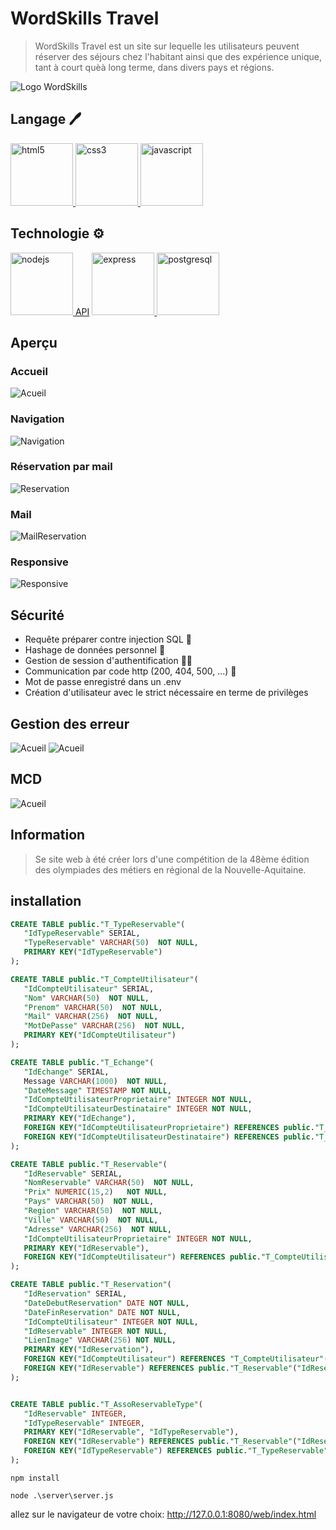 # WordSkills Travel

> WordSkills Travel est un site sur lequelle les utilisateurs peuvent réserver des séjours chez l'habitant ainsi que des expérience unique, tant à court quèà long terme, dans divers pays et régions.

![Logo WordSkills](./client/image/logo/logo_worldskill.png)

## Langage 🖊
<a href="https://www.w3.org/html/" target="_blank" rel="noreferrer"> <img src="https://raw.githubusercontent.com/devicons/devicon/master/icons/html5/html5-original-wordmark.svg" alt="html5" width="100" height="100"/> </a> 
<a href="https://www.w3schools.com/css/" target="_blank" rel="noreferrer"> <img src="https://raw.githubusercontent.com/devicons/devicon/master/icons/css3/css3-original-wordmark.svg" alt="css3" width="100" height="100"/> </a> 
<a href="https://developer.mozilla.org/en-US/docs/Web/JavaScript" target="_blank" rel="noreferrer"> <img src="https://raw.githubusercontent.com/devicons/devicon/master/icons/javascript/javascript-original.svg" alt="javascript" width="100" height="100"/> </a> 

## Technologie ⚙
<a href="https://nodejs.org" target="_blank" rel="noreferrer"> <img src="https://raw.githubusercontent.com/devicons/devicon/master/icons/nodejs/nodejs-original-wordmark.svg" alt="nodejs" width="100" height="100"/> API</a> 
<a href="https://expressjs.com" target="_blank" rel="noreferrer"> <img src="https://raw.githubusercontent.com/devicons/devicon/master/icons/express/express-original-wordmark.svg" alt="express" width="100" height="100"/> </a> 
<a href="https://www.postgresql.org" target="_blank" rel="noreferrer"> <img src="https://raw.githubusercontent.com/devicons/devicon/master/icons/postgresql/postgresql-original-wordmark.svg" alt="postgresql" width="100" height="100"/> </a> </p>

## Aperçu

### Accueil
![Acueil](./client/image/screen/Accueil.png)

### Navigation
![Navigation](./client/image/screen/Navigation.png)

### Réservation par mail
![Reservation](./client/image/screen/Reservation.png)

### Mail
![MailReservation](./client/image/screen/MailReservation.png)

### Responsive
![Responsive](./client/image/screen/Responsive.png)

## Sécurité
- Requête préparer contre injection SQL 💉
- Hashage de données personnel 🔑
- Gestion de session d'authentification 👩‍💻
- Communication par code http (200, 404, 500, ...) 📢
- Mot de passe enregistré dans un .env
- Création d'utilisateur avec le strict nécessaire en terme de privilèges

## Gestion des erreur
![Acueil](./client/image/screen/Erreur.png)
![Acueil](./client/image/screen/Erreur_2.png)


## MCD
![Acueil](./client/image/screen/MCD.png)


## Information
> Se site web à été créer lors d'une compétition de la 48ème édition des olympiades des métiers en régional de la Nouvelle-Aquitaine.

## installation

```sql
CREATE TABLE public."T_TypeReservable"(
   "IdTypeReservable" SERIAL,
   "TypeReservable" VARCHAR(50)  NOT NULL,
   PRIMARY KEY("IdTypeReservable")
);

CREATE TABLE public."T_CompteUtilisateur"(
   "IdCompteUtilisateur" SERIAL,
   "Nom" VARCHAR(50)  NOT NULL,
   "Prenom" VARCHAR(50)  NOT NULL,
   "Mail" VARCHAR(256)  NOT NULL,
   "MotDePasse" VARCHAR(256)  NOT NULL,
   PRIMARY KEY("IdCompteUtilisateur")
);

CREATE TABLE public."T_Echange"(
   "IdEchange" SERIAL,
   Message VARCHAR(1000)  NOT NULL,
   "DateMessage" TIMESTAMP NOT NULL,
   "IdCompteUtilisateurProprietaire" INTEGER NOT NULL,
   "IdCompteUtilisateurDestinataire" INTEGER NOT NULL,
   PRIMARY KEY("IdEchange"),
   FOREIGN KEY("IdCompteUtilisateurProprietaire") REFERENCES public."T_CompteUtilisateur"("IdCompteUtilisateur"),
   FOREIGN KEY("IdCompteUtilisateurDestinataire") REFERENCES public."T_CompteUtilisateur"("IdCompteUtilisateur")
);

CREATE TABLE public."T_Reservable"(
   "IdReservable" SERIAL,
   "NomReservable" VARCHAR(50)  NOT NULL,
   "Prix" NUMERIC(15,2)   NOT NULL,
   "Pays" VARCHAR(50)  NOT NULL,
   "Region" VARCHAR(50)  NOT NULL,
   "Ville" VARCHAR(50)  NOT NULL,
   "Adresse" VARCHAR(256)  NOT NULL,
   "IdCompteUtilisateurProprietaire" INTEGER NOT NULL,
   PRIMARY KEY("IdReservable"),
   FOREIGN KEY("IdCompteUtilisateur") REFERENCES public."T_CompteUtilisateur"("IdCompteUtilisateur")
);

CREATE TABLE public."T_Reservation"(
   "IdReservation" SERIAL,
   "DateDebutReservation" DATE NOT NULL,
   "DateFinReservation" DATE NOT NULL,
   "IdCompteUtilisateur" INTEGER NOT NULL,
   "IdReservable" INTEGER NOT NULL,
   "LienImage" VARCHAR(256) NOT NULL,
   PRIMARY KEY("IdReservation"),
   FOREIGN KEY("IdCompteUtilisateur") REFERENCES "T_CompteUtilisateur"("IdCompteUtilisateur"),
   FOREIGN KEY("IdReservable") REFERENCES public."T_Reservable"("IdReservable")
);


CREATE TABLE public."T_AssoReservableType"(
   "IdReservable" INTEGER,
   "IdTypeReservable" INTEGER,
   PRIMARY KEY("IdReservable", "IdTypeReservable"),
   FOREIGN KEY("IdReservable") REFERENCES public."T_Reservable"("IdReservable"),
   FOREIGN KEY("IdTypeReservable") REFERENCES public."T_TypeReservable"("IdTypeReservable")
);
```

```nodejs
npm install

node .\server\server.js
```

allez sur le navigateur de votre choix: http://127.0.0.1:8080/web/index.html